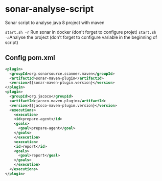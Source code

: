 # sonar-analyse-script

Sonar script to analyse java 8 project with maven

`start.sh -r` Run sonar in docker (don't forget to configure projet)
`start.sh -a`Analyse the project (don't forget to configure variable in the beginning of script)

## Config pom.xml 

```xml
<plugin>
  <groupId>org.sonarsource.scanner.maven</groupId>
  <artifactId>sonar-maven-plugin</artifactId>
  <version>${sonar-maven-plugin.version}</version>
</plugin>
<plugin>
  <groupId>org.jacoco</groupId>
  <artifactId>jacoco-maven-plugin</artifactId>
  <version>${jacoco-maven-plugin.version}</version>
  <executions>
    <execution>
    <id>prepare-agent</id>
    <goals>
      <goal>prepare-agent</goal>
    </goals>
    </execution>
    <execution>
    <id>report</id>
    <goals>
      <goal>report</goal>
    </goals>
    </execution>
  </executions>
</plugin>
```
